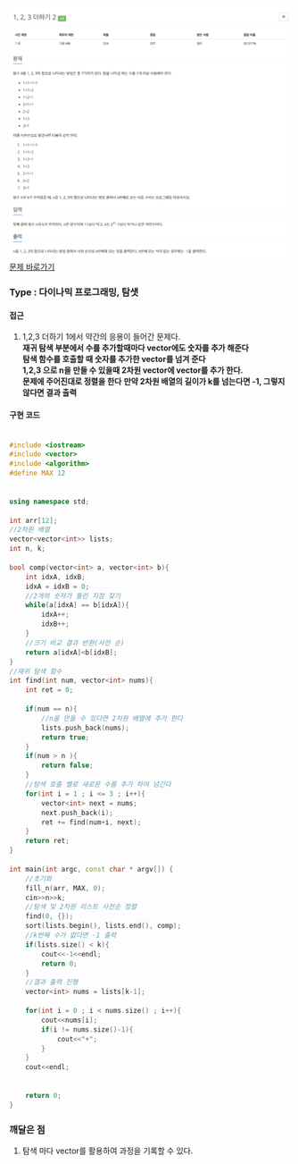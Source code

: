 ![Problem](https://raw.githubusercontent.com/seongjinkime/problem-solving/master/images/12101.png)
[문제 바로가기](https://www.acmicpc.net/problem/12101)
### Type : 다이나믹 프로그래밍, 탐샛

#### 접근
1. 1,2,3 더하기 1에서 약간의 응용이 들어간 문제다.  
  **재귀 탐색 부분에서 수를 추가할때마다 vector에도 숫자를 추가 해준다**  
  **탐색 함수를 호출할 때 숫자를 추가한 vector를 넘겨 준다**  
  **1,2,3 으로 n을 만들 수 있을때 2차원 vector에 vector를 추가 한다.**  
  **문제에 주어진대로 정렬을 한다**
  **만약 2차원 배열의 길이가 k를 넘는다면 -1, 그렇지 않다면 결과 출력**

#### 구현 코드



```cpp

#include <iostream>
#include <vector>
#include <algorithm>
#define MAX 12


using namespace std;

int arr[12];
//2차원 배열
vector<vector<int>> lists;
int n, k;

bool comp(vector<int> a, vector<int> b){
    int idxA, idxB;
    idxA = idxB = 0;
    //2개의 숫자가 틀린 지점 찾기
    while(a[idxA] == b[idxA]){
        idxA++;
        idxB++;
    }
    //크기 비교 결과 반환(사전 순)
    return a[idxA]<b[idxB];
}
//재귀 탐색 함수
int find(int num, vector<int> nums){
    int ret = 0;

    if(num == n){
        //n을 만들 수 있다면 2차원 배열에 추가 한다
        lists.push_back(nums);
        return true;
    }
    if(num > n ){
        return false;
    }
    //탐색 호출 별로 새로운 수를 추가 하여 넘긴다
    for(int i = 1 ; i <= 3 ; i++){
        vector<int> next = nums;
        next.push_back(i);
        ret += find(num+i, next);
    }
    return ret;
}

int main(int argc, const char * argv[]) {
    //초기화
    fill_n(arr, MAX, 0);
    cin>>n>>k;
    //탐색 및 2차원 리스트 사전순 정렬
    find(0, {});
    sort(lists.begin(), lists.end(), comp);
    //k번째 수가 없다면 -1 출력
    if(lists.size() < k){
        cout<<-1<<endl;
        return 0;
    }
    //결과 출력 진행
    vector<int> nums = lists[k-1];

    for(int i = 0 ; i < nums.size() ; i++){
        cout<<nums[i];
        if(i != nums.size()-1){
            cout<<"+";
        }
    }
    cout<<endl;


    return 0;
}


```

### 깨달은 점
1. 탐색 마다 vector를 활용하여 과정을 기록할 수 있다.
